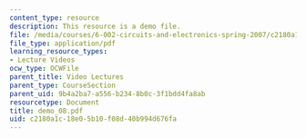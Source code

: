 ```yaml
---
content_type: resource
description: This resource is a demo file.
file: /media/courses/6-002-circuits-and-electronics-spring-2007/c2180a1c18e05b10f08d40b994d676fa_demo_08.pdf
file_type: application/pdf
learning_resource_types:
- Lecture Videos
ocw_type: OCWFile
parent_title: Video Lectures
parent_type: CourseSection
parent_uid: 9b4a2ba7-a556-b234-8b0c-3f1bdd4fa8ab
resourcetype: Document
title: demo_08.pdf
uid: c2180a1c-18e0-5b10-f08d-40b994d676fa
---
```

